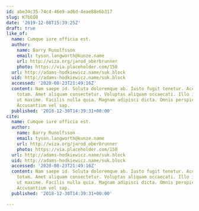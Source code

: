 ```yaml
---
id: abe34c35-74c4-46e9-ad6d-4eae88e6b317
slug: K7bEQ8
date: '2019-12-08T15:39:25Z'
draft: true
like_of:
  name: Cumque iure officia est.
  author:
    name: Barry Runolfsson
    email: tyson.langworth@kunze.name
    url: http://wiza.org/jarod_oberbrunner
    photo: https://via.placeholder.com/150
  url: http://adams-hodkiewicz.name/suk.block
  uid: http://adams-hodkiewicz.name/suk.block
  accessed: '2020-08-23T21:49:16Z'
  content: Nam saepe id. Soluta doloremque ab. Iusto fugit tenetur. Accusantium et
    totam. Amet aliquam consectetur. Voluptas aliquam occaecati. Illo id in. Quos
    ut maxime. Facilis nulla quia. Magnam adipisci dicta. Omnis perspiciatis dolor.
    Accusantium vel sap.
  published: '2018-12-30T14:39:31+00:00'
cite:
  name: Cumque iure officia est.
  author:
    name: Barry Runolfsson
    email: tyson.langworth@kunze.name
    url: http://wiza.org/jarod_oberbrunner
    photo: https://via.placeholder.com/150
  url: http://adams-hodkiewicz.name/suk.block
  uid: http://adams-hodkiewicz.name/suk.block
  accessed: '2020-08-23T21:49:16Z'
  content: Nam saepe id. Soluta doloremque ab. Iusto fugit tenetur. Accusantium et
    totam. Amet aliquam consectetur. Voluptas aliquam occaecati. Illo id in. Quos
    ut maxime. Facilis nulla quia. Magnam adipisci dicta. Omnis perspiciatis dolor.
    Accusantium vel sap.
  published: '2018-12-30T14:39:31+00:00'

---
```



